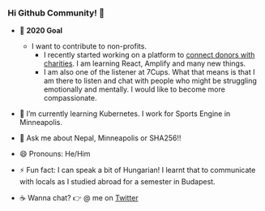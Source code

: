 ### Hi Github Community! 👋

- 🔭 **2020 Goal**<br>
    - I want to contribute to non-profits. <br>
        - I recently started working on a platform to [connect donors with charities](https://devpost.com/software/craigs-help). I am learning React, Amplify and many new things. <br>
        - I am also one of the listener at 7Cups. What that means is that I am there to listen and chat with people who might be struggling emotionally and mentally. I would like to become more compassionate.

- 🌱 I’m currently learning Kubernetes. I work for Sports Engine in Minneapolis.
- 💬 Ask me about Nepal, Minneapolis or SHA256!!
- 😄 Pronouns: He/Him
- ⚡ Fun fact: I can speak a bit of Hungarian! I learnt that to communicate with locals as I studied abroad for a semester in Budapest.
- ☕ Wanna chat? 👉 @ me on [Twitter](https://twitter.com/kalopatthar)

<!--
**kalapathar/kalapathar** is a ✨ _special_ ✨ repository because its `README.md` (this file) appears on your GitHub profile.

Here are some ideas to get you started:

- 🔭 I’m currently working on ...
- 🌱 I’m currently learning ...
- 👯 I’m looking to collaborate on ...
- 🤔 I’m looking for help with ...
- 💬 Ask me about ...
- 📫 How to reach me: ...
- 😄 Pronouns: ...
- ⚡ Fun fact: ...
-->
